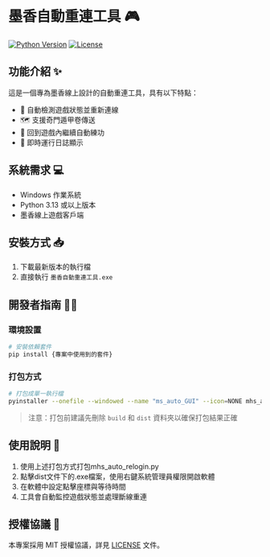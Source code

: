 # 墨香自動重連工具 🎮

[![Python Version](https://img.shields.io/badge/python-3.13-blue.svg)](https://www.python.org/downloads/)
[![License](https://img.shields.io/badge/license-MIT-green.svg)](https://opensource.org/licenses/MIT)

## 功能介紹 ✨

這是一個專為墨香線上設計的自動重連工具，具有以下特點：

- 🔄 自動檢測遊戲狀態並重新連線
- 🗺️ 支援奇門遁甲卷傳送
- 🎯 回到遊戲內繼續自動練功
- 📝 即時運行日誌顯示

## 系統需求 💻

- Windows 作業系統
- Python 3.13 或以上版本
- 墨香線上遊戲客戶端

## 安裝方式 📥

1. 下載最新版本的執行檔
2. 直接執行 `墨香自動重連工具.exe`

## 開發者指南 👨‍💻

### 環境設置

```bash
# 安裝依賴套件
pip install {專案中使用到的套件}
```

### 打包方式

```bash
# 打包成單一執行檔
pyinstaller --onefile --windowed --name "ms_auto_GUI" --icon=NONE mhs_auto_relogin.py
```

> 注意：打包前建議先刪除 `build` 和 `dist` 資料夾以確保打包結果正確

## 使用說明 📖

1. 使用上述打包方式打包mhs_auto_relogin.py
2. 點擊dist文件下的.exe檔案，使用右鍵系統管理員權限開啟軟體
3. 在軟體中設定點擊座標與等待時間
4. 工具會自動監控遊戲狀態並處理斷線重連

## 授權協議 📜

本專案採用 MIT 授權協議，詳見 [LICENSE](LICENSE) 文件。